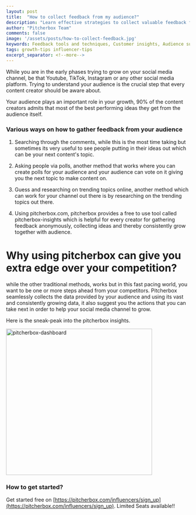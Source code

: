 ```yaml
---
layout: post
title:  "How to collect feedback from my audience?"
description: "Learn effective strategies to collect valuable feedback from your audience. Discover tools, techniques, and best practices to improve engagement and understand customer needs."
author: "Pitcherbox Team"
comments: false
image: '/assets/posts/how-to-collect-feedback.jpg'
keywords: Feedback tools and techniques, Customer insights, Audience survey strategies, Collecting user feedback
tags: growth-tips influencer-tips
excerpt_separator: <!--more-->
---
```


While you are in the early phases trying to grow on your social media channel, be that Youtube, TikTok, Instagram or any other social media platform. Trying to understand your audience is the crucial step that every content creator should be aware about. <!--more-->

Your audience plays an important role in your growth, 90% of the content creators admits that most of the best performing ideas they get from the audience itself.

### Various ways on how to gather feedback from your audience

1. Searching through the comments, while this is the most time taking but sometimes its very useful to see people putting in their ideas out which can be your next content's topic.

2. Asking people via polls, another method that works where you can create polls for your audience and your audience can vote on it giving you the next topic to make content on.

3. Guess and researching on trending topics online, another method which can work for your channel out there is by researching on the trending topics out there.

4. Using pitcherbox.com, pitcherbox provides a free to use tool called pitcherbox-insights which is helpful for every creator for gathering feedback anonymously, collecting ideas and thereby consistently grow together with audience.

# Why using pitcherbox can give you extra edge over your competition?

while the other traditional methods, works but in this fast pacing world, you want to be one or more steps ahead from your competitors. Pitcherbox seamlessly collects the data provided by your audience and using its vast and consistently growing data, it also suggest you the actions that you can take next in order to help your social media channel to grow.

Here is the sneak-peak into the pitcherbox insights.

<img src="{{site.baseurl}}/assets/posts/how-to-collect-feedback-from-audience.jpg" width="400px" height="400px" alt="pitcherbox-dashboard">

### How to get started?
Get started free on [https://pitcherbox.com/influencers/sign_up](https://pitcherbox.com/influencers/sign_up). Limited Seats available!!

